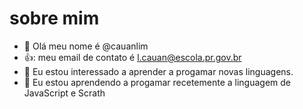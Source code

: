 # sobre mim
- 👋 Olá meu nome é @cauanlim
- 👍: meu email de contato é l.cauan@escola.pr.gov.br
- 👀 Eu estou interessado a aprender a progamar novas linguagens.
- 🌱 Eu estou aprendendo a progamar recetemente a linguagem de JavaScript e Scrath
